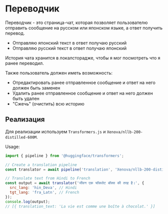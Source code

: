 # Переводчик

Переводчик - это страница-чат, которая позволяет пользователю отправить сообщение на русском или японском языке, а ответ получить перевод.

* Отправляю японский текст в ответ получаю русский
* Отправляю русский текст в ответ получаю японский

История чата хранится в локалсторадже, чтобы я мог посмотреть что я ранее переводил.

Также пользователь должен иметь возможность:

* Отредактировать ранее отправленное сообщение и ответ на него должен быть заменен
* Удалить ранее отправленное сообщение и ответ на него должен быть удален
* "Сжечь" (очистить) всю историю

## Реализация

Для реализации используем `Transformers.js` и `Xenova/nllb-200-distilled-600M`.

Usage:

```js
import { pipeline } from '@huggingface/transformers';

// Create a translation pipeline
const translator = await pipeline('translation', 'Xenova/nllb-200-distilled-600M');

// Translate text from Hindi to French
const output = await translator('जीवन एक चॉकलेट बॉक्स की तरह है।', {
  src_lang: 'hin_Deva', // Hindi
  tgt_lang: 'fra_Latn', // French
});
console.log(output);
// [{ translation_text: 'La vie est comme une boîte à chocolat.' }]
```
